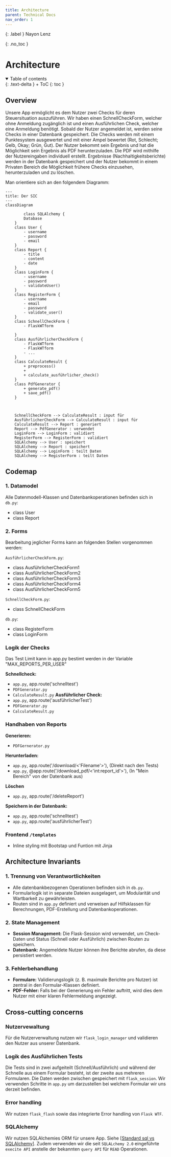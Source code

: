 ```yaml
---
title: Architecture
parent: Technical Docs
nav_order: 1
---
```


{: .label }
Nayon Lenz

{: .no_toc }
# Architecture

<!-- {: .attention }
> This page describes how the application is structured and how important parts of the app work. It should give a new-joiner sufficient technical knowledge for contributing to the codebase.
> 
> See [this blog post](https://matklad.github.io/2021/02/06/ARCHITECTURE.md.html) for an explanation of the concept and these examples:
>
> + <https://github.com/rust-lang/rust-analyzer/blob/master/docs/dev/architecture.md>
> + <https://github.com/Uriopass/Egregoria/blob/master/ARCHITECTURE.md>
> + <https://github.com/davish/obsidian-full-calendar/blob/main/src/README.md>
> 
> For structural and behavioral illustration, you might want to leverage [Mermaid](../ui-components.md), e.g., by charting common [C4](https://c4model.com/) or [UML](https://www.omg.org/spec/UML) diagrams.
> 
>
> You may delete this `attention` box. -->

<details open markdown="block">
{: .text-delta }
<summary>Table of contents</summary>
+ ToC
{: toc }
</details>

## Overview

Unsere App ermöglicht es dem Nutzer zwei Checks für deren Steuersituation auszuführen. Wir haben einen SchnellCheckForm, welcher ohne Anmeldung zugänglich ist und einen Ausführlichen Check, welcher eine Anmeldung benötigt. Sobald der Nutzer angemeldet ist, werden seine Checks in einer Datenbank gespeichert. Die Checks werden mit einem Punktesystem ausgewertet und mit einer Ampel bewertet (Rot, Schlecht; Gelb, Okay; Grün, Gut). Der Nutzer bekommt sein Ergebnis und hat die Möglichkeit sein Ergebnis als PDF herunterzuladen. Die PDF wird mithilfe der Nutzereingaben individuell erstellt. Ergebnisse (Nachhaltigkeitsberichte) werden in der Datenbank gespeichert und der Nutzer bekommt in einem Privaten Bereich die Möglichkeit frühere Checks einzusehen, herunterzuladen und zu löschen.

Man orientiere sich an den folgendem Diagramm:
```mermaid
---
title: Der SIC
---
classDiagram

        class SQLAlchemy {
        Database
    }
    class User {
        - username
        - password
        - email
    }
    class Report {
        - title
        - content
        - date
    }
    class LoginForm {
        - username
        - password
        - validateUser()
    }
    class RegisterForm {
        - username
        - email
        - password
        - validate_user()
    }
    class SchnellCheckForm {
        - FlaskWTform

    }
    class AusführlicherCheckForm {
        - FlaskWTform
        - FlaskWTform
        - ...
    }
    class CalculateResult {
        + preprocess()
        + 
        + calculate_ausführlicher_check()
    }
    class PdfGenerator {
        + generate_pdf()
        + save_pdf()
    }



    SchnellCheckForm --> CalculateResult : input für
    AusführlicherCheckForm --> CalculateResult : input für
    CalculateResult --> Report : generiert
    Report --> PdfGenerator : verwendet
    LoginForm --> LoginForm : validiert
    RegisterForm --> RegisterForm : validiert
    SQLAlchemy --> User : speichert
    SQLAlchemy --> Report : speichert
    SQLAlchemy --> LoginForm : teilt Daten
    SQLAlchemy --> RegisterForm : teilt Daten

```



## Codemap

### 1. Datamodel
Alle Datenmodell-Klassen und Datenbankoperationen befinden sich in `db.py`:
- class User 
- class Report

### 2. Forms
Bearbeitung jeglicher Forms kann an folgenden Stellen vorgenommen werden:

`AusführlicherCheckForm.py`:
- class AusführlicherCheckForm1
- class AusführlicherCheckForm2
- class AusführlicherCheckForm3
- class AusführlicherCheckForm4
- class AusführlicherCheckForm5

`SchnellCheckForm.py`:
- class SchnellCheckForm

`db.py`:
- class RegisterForm
- class LoginForm

### Logik der Checks
Das Test Limit kann in app.py bestimt werden in der Variable "MAX_REPORTS_PER_USER"

**Schnellcheck:**
- `app.py`, app.route('schnelltest')
- `PDFGenerator.py`
- `CalculateResult.py`
**Ausführlicher Check:**
- `app.py`, app.route('ausführlicherTest')
- `PDFGenerator.py`
- `CalculateResult.py`

### Handhaben von Reports

**Generieren:**
- `PDFGernerator.py`

**Herunterladen:**
- `app.py`, app.route('/download/<'Filename'>'), (Direkt nach den Tests)
- `app.py`, @app.route('/download_pdf/<'int:report_id'>'), (In "Mein Bereich" von der Datenbank aus)

**Löschen**
- `app.py`, app.route('/deleteReport')

**Speichern in der Datenbank:**
- `app.py`, app.route('schnelltest')
- `app.py`, app.route('ausführlicherTest')

### Frontend `/templates`
- Inline styling mit Bootstap und Funtion mit Jinja


## Architecture Invariants

### 1. Trennung von Verantwortlichkeiten
- Alle datenbankbezogenen Operationen befinden sich in `db.py`.
- Formularlogik ist in separate Dateien ausgelagert, um Modularität und Wartbarkeit zu gewährleisten.
- Routen sind in `app.py` definiert und verweisen auf Hilfsklassen für Berechnungen, PDF-Erstellung und Datenbankoperationen.

### 2. State Management
- **Session Management:** Die Flask-Session wird verwendet, um Check-Daten und Status (Schnell oder Ausführlich) zwischen Routen zu speichern.
- **Datenbank:** Angemeldete Nutzer können ihre Berichte abrufen, da diese persistiert werden.

### 3. Fehlerbehandlung
- **Formulare:** Validierungslogik (z. B. maximale Berichte pro Nutzer) ist zentral in den Formular-Klassen definiert.
- **PDF-Fehler:** Falls bei der Generierung ein Fehler auftritt, wird dies dem Nutzer mit einer klaren Fehlermeldung angezeigt.


## Cross-cutting concerns

### Nutzervewaltung
Für die Nutzerverwaltung nutzen wir ``flask_login_manager`` und validieren den Nutzer aus unserer Datenbank.

### Logik des Ausführlichen Tests
Die Tests sind in zwei aufgeiteilt (Schnell/Ausführlich) und während der Schnelle aus einem Formular besteht, ist der zweite aus mehreren Formularen. Die Daten werden zwischen gespeichert mit `flask_session`. Wir verwenden Schritte in ``app.py`` um darzustellen bei welchem Formular wir uns derzeit befinden.

### Error handling
Wir nutzen ``flask_flash`` sowie das integrierte Error handling von ``Flask WTF``.

### SQLAlchemy

Wir nutzen SQLAlchemies ORM für unsere App. Siehe [[Standard sql vs SQLAlchemy](docs\design-decisions.md)]. Zudem verwenden wir die seit ``SQLALchemy 2.0`` eingeführte ``execite API`` anstelle der bekannten ``query API`` für ``READ`` Operationen.


